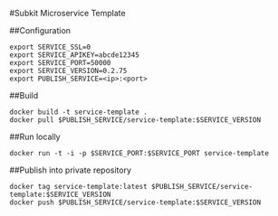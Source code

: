 #Subkit Microservice Template

##Configuration

```
export SERVICE_SSL=0
export SERVICE_APIKEY=abcde12345
export SERVICE_PORT=50000
export SERVICE_VERSION=0.2.75
export PUBLISH_SERVICE=<ip>:<port>
```

##Build

```
docker build -t service-template .
docker pull $PUBLISH_SERVICE/service-template:$SERVICE_VERSION
```

##Run locally

```
docker run -t -i -p $SERVICE_PORT:$SERVICE_PORT service-template
```

##Publish into private repository

```
docker tag service-template:latest $PUBLISH_SERVICE/service-template:$SERVICE_VERSION
docker push $PUBLISH_SERVICE/service-template:$SERVICE_VERSION
```
